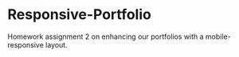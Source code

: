# Responsive-Portfolio
Homework assignment 2 on enhancing our portfolios with a mobile-responsive layout. 
